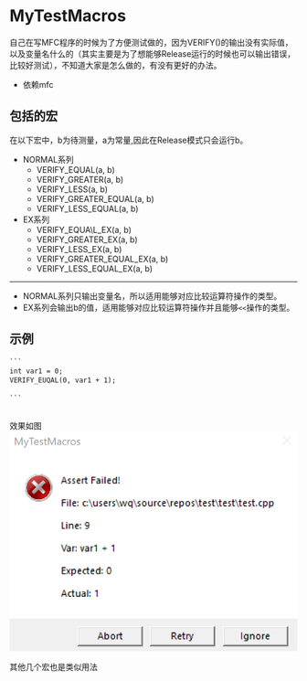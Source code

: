 # MyTestMacros



自己在写MFC程序的时候为了方便测试做的，因为VERIFY()的输出没有实际值，以及变量名什么的（其实主要是为了想能够Release运行的时候也可以输出错误，比较好测试），不知道大家是怎么做的，有没有更好的办法。

* 依赖mfc

## 包括的宏

在以下宏中，b为待测量，a为常量,因此在Release模式只会运行b。

* NORMAL系列
	* VERIFY\_EQUAL(a, b)
	* VERIFY\_GREATER(a, b)
	* VERIFY\_LESS(a, b)
	* VERIFY\_GREATER\_EQUAL(a, b)
	* VERIFY\_LESS\_EQUAL(a, b)
* EX系列
	* VERIFY\_EQUA\L_EX(a, b)
	* VERIFY\_GREATER\_EX(a, b)
	* VERIFY\_LESS\_EX(a, b)
	* VERIFY\_GREATER\_EQUAL\_EX(a, b)
	* VERIFY\_LESS\_EQUAL\_EX(a, b)


---
 * NORMAL系列只输出变量名，所以适用能够对应比较运算符操作的类型。
 * EX系列会输出b的值，适用能够对应比较运算符操作并且能够`<<`操作的类型。


## 示例

```
​```
int var1 = 0;  
VERIFY_EUQAL(0, var1 + 1);

​```


```



效果如图  
![test](test.PNG)  
    
其他几个宏也是类似用法
